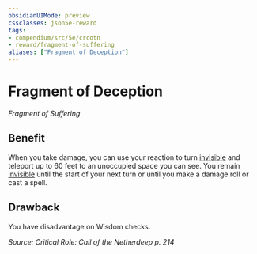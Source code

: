 ```yaml
---
obsidianUIMode: preview
cssclasses: json5e-reward
tags:
- compendium/src/5e/crcotn
- reward/fragment-of-suffering
aliases: ["Fragment of Deception"]
---
```

# Fragment of Deception
*Fragment of Suffering*  

## Benefit

When you take damage, you can use your reaction to turn [invisible](2-Mechanics/CLI/rules/conditions.md#invisible) and teleport up to 60 feet to an unoccupied space you can see. You remain [invisible](2-Mechanics/CLI/rules/conditions.md#invisible) until the start of your next turn or until you make a damage roll or cast a spell.

## Drawback

You have disadvantage on Wisdom checks.

*Source: Critical Role: Call of the Netherdeep p. 214*